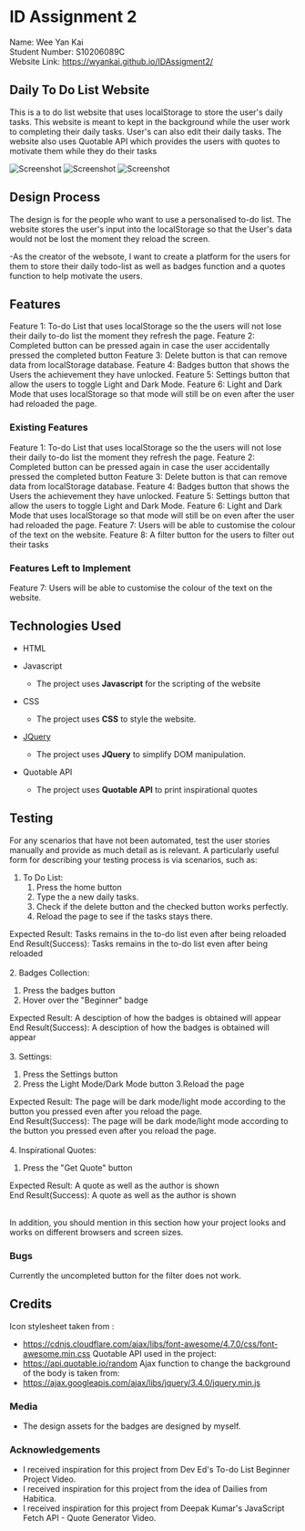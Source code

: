 # ID Assignment 2

Name: Wee Yan Kai <br>
Student Number: S10206089C <br>
Website Link: https://wyankai.github.io/IDAssigment2/

## Daily To Do List Website

This is a to do list website that uses localStorage to store the user's daily tasks. This website is meant to kept in the background while the user work to completing their daily tasks. User's can also edit their daily tasks. The website also uses Quotable API which provides the users with quotes to motivate them while they do their tasks

![Screenshot](badges.PNG)
![Screenshot](homepage.PNG)
![Screenshot](Settings.PNG)

## Design Process
 
The design is for the people who want to use a personalised to-do list.
The website stores the user's input into the localStorage so that the User's data would not be lost the moment they reload the screen.

-As the creator of the websote, I want to create a platform for the users for them to store their daily todo-list as well as badges function and a quotes function to help motivate the users.

## Features

Feature 1: To-do List that uses localStorage so the the users will not lose their daily to-do list the moment they refresh the page.
Feature 2: Completed button can be pressed again in case the user accidentally pressed the completed button
Feature 3: Delete button is that can remove data from localStorage database.
Feature 4: Badges button that shows the Users the achievement they have unlocked.
Feature 5: Settings button that allow the users to toggle Light and Dark Mode.
Feature 6: Light and Dark Mode that uses localStorage so that mode will still be on even after the user had reloaded the page.
 
### Existing Features
Feature 1: To-do List that uses localStorage so the the users will not lose their daily to-do list the moment they refresh the page.
Feature 2: Completed button can be pressed again in case the user accidentally pressed the completed button
Feature 3: Delete button is that can remove data from localStorage database.
Feature 4: Badges button that shows the Users the achievement they have unlocked.
Feature 5: Settings button that allow the users to toggle Light and Dark Mode.
Feature 6: Light and Dark Mode that uses localStorage so that mode will still be on even after the user had reloaded the page.
Feature 7: Users will be able to customise the colour of the text on the website.
Feature 8: A filter button for the users to filter out their tasks

### Features Left to Implement
Feature 7: Users will be able to customise the colour of the text on the website.

## Technologies Used
- HTML

- Javascript
    - The project uses **Javascript** for the scripting of the website

- CSS
    - The project uses **CSS** to style the website.

- [JQuery](https://jquery.com)
    - The project uses **JQuery** to simplify DOM manipulation.

- Quotable API
    - The project uses **Quotable API** to print inspirational quotes 


## Testing

For any scenarios that have not been automated, test the user stories manually and provide as much detail as is relevant. A particularly useful form for describing your testing process is via scenarios, such as:

1. To Do List:
    1. Press the home button
    2. Type the a new daily tasks.
    3. Check if the delete button and the checked button works perfectly.
    4. Reload the page to see if the tasks stays there.
    
Expected Result: Tasks remains in the to-do list even after being reloaded<br>
End Result(Success): Tasks remains in the to-do list even after being reloaded<br>
<br>
2. Badges Collection:
   1. Press the badges button
   2. Hover over the "Beginner" badge
   
Expected Result: A desciption of how the badges is obtained will appear<br>
End Result(Success): A desciption of how the badges is obtained will appear<br>
<br>
3. Settings:
   1. Press the Settings button
   2. Press the Light Mode/Dark Mode button
   3.Reload the page
   
Expected Result: The page will be dark mode/light mode according to the button you pressed even after you reload the page.<br>
End Result(Success): The page will be dark mode/light mode according to the button you pressed even after you reload the page.<br>
<br>
4. Inspirational Quotes:
   1. Press the "Get Quote" button
   
Expected Result: A quote as well as the author is shown<br>
End Result(Success): A quote as well as the author is shown<br>
<br>

In addition, you should mention in this section how your project looks and works on different browsers and screen sizes.

### Bugs
Currently the uncompleted button for the filter does not work.

## Credits
Icon stylesheet taken from :
- https://cdnjs.cloudflare.com/ajax/libs/font-awesome/4.7.0/css/font-awesome.min.css
Quotable API used in the project:
- https://api.quotable.io/random
Ajax function to change the background of the body is taken from: 
- https://ajax.googleapis.com/ajax/libs/jquery/3.4.0/jquery.min.js

### Media
- The design assets for the badges are designed by myself.

### Acknowledgements

- I received inspiration for this project from Dev Ed's To-do List Beginner Project Video.
- I received inspiration for this project from the idea of Dailies from Habitica.
- I received inspiration for this project from Deepak Kumar's JavaScript Fetch API - Quote Generator Video.
